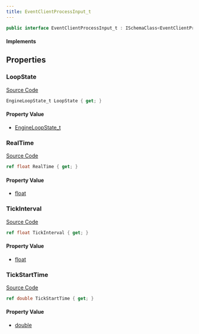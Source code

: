 ```yaml
---
title: EventClientProcessInput_t
---
```


```csharp
public interface EventClientProcessInput_t : ISchemaClass<EventClientProcessInput_t>, ISchemaField, ISchemaClass, INativeHandle
```

#### Implements

## Properties

### LoopState

[Source Code](https://github.com/swiftly-solution/swiftlys2/blob/main/managed/src/SwiftlyS2.Generated/Schemas/Interfaces/EventClientProcessInput_t.cs#L17)

```csharp
EngineLoopState_t LoopState { get; }
```

#### Property Value

- [EngineLoopState_t](/docs/api/shared/schemadefinitions/engineloopstate_t)

### RealTime

[Source Code](https://github.com/swiftly-solution/swiftlys2/blob/main/managed/src/SwiftlyS2.Generated/Schemas/Interfaces/EventClientProcessInput_t.cs#L19)

```csharp
ref float RealTime { get; }
```

#### Property Value

- [float](https://learn.microsoft.com/dotnet/api/system.single)

### TickInterval

[Source Code](https://github.com/swiftly-solution/swiftlys2/blob/main/managed/src/SwiftlyS2.Generated/Schemas/Interfaces/EventClientProcessInput_t.cs#L21)

```csharp
ref float TickInterval { get; }
```

#### Property Value

- [float](https://learn.microsoft.com/dotnet/api/system.single)

### TickStartTime

[Source Code](https://github.com/swiftly-solution/swiftlys2/blob/main/managed/src/SwiftlyS2.Generated/Schemas/Interfaces/EventClientProcessInput_t.cs#L23)

```csharp
ref double TickStartTime { get; }
```

#### Property Value

- [double](https://learn.microsoft.com/dotnet/api/system.double)

